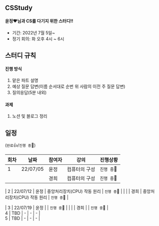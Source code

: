 ## CSStudy
#### 윤정♥님과 CS를 다기지 위한 스터디!!

- 기간: 2022년 7월 5일~
- 정기 회의: 화 오후 4시 ~ 6시 


## 스터디 규칙
#### 진행 방식
1. 맡은 파트 설명
2. 예상 질문 답변(이름 순서대로 순번 위 사람의 이전 주 질문 답변)
3. 질의응답(5분 내외)
#### 과제
1. 노션 및 블로그 정리




## 일정
(`완료`👍/`진행 중`🏃)

| 회차 | 날짜 | 참여자 | 강의 | 진행상황 | 
| --- | --- | --- | --- | --- |
| 1 | 22/07/05 | 윤정 | 컴퓨터의 구성 | `진행 중`🏃 |
|   |          | 경희 | 컴퓨터의 구성 | `진행 중`🏃 |

| 2 | 22/07/12 | 윤정 | 중앙처리장치(CPU) 작동 원리 |  `진행 중`🏃 |
|   |          | 경희 | 중앙처리장치(CPU) 작동 원리 |  `진행 중`🏃 |

| 3 | 22/07/19 | 윤정 |  |  `진행 중`🏃 |
|   |          | 경희 |  |  `진행 중`🏃 |  
4 | TBD | - | - | - |  
5 | TBD | - | - | - |  
